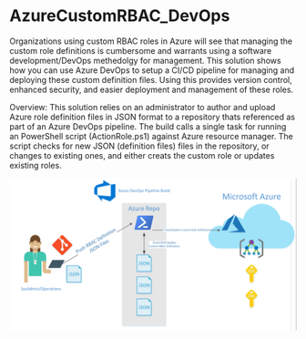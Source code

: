 # AzureCustomRBAC_DevOps

Organizations using custom RBAC roles in Azure will see that managing the custom role definitions is cumbersome and warrants using a software development/DevOps methedolgy for management. This solution shows how you can use Azure DevOps to setup a CI/CD pipeline for managing and deploying these custom definition files. Using this provides version control, enhanced security, and easier deployment and management of these roles. 

Overview: 
This solution relies on an administrator to author and upload Azure role definition files in JSON format to a repository thats referenced as part of an Azure DevOps pipeline. The build calls a single task for running an PowerShell script (ActionRole.ps1) against Azure resource manager. The script checks for new JSON (definition files) files in the repository, or changes to existing ones, and either creats the custom role or updates existing roles. 

![alt text](https://raw.githubusercontent.com/kylgrn/AzureCustomRBAC_DevOps/master/AzureRBACDevOps.png)

